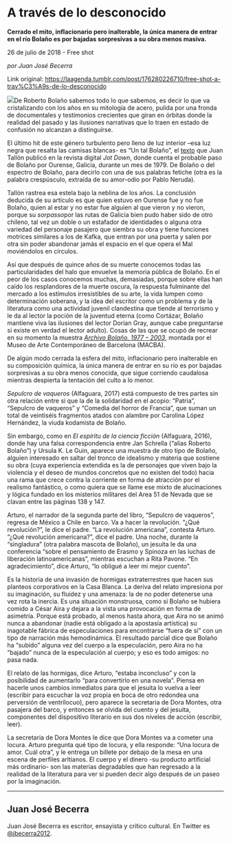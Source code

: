 # A través de lo desconocido

**Cerrado el mito, inflacionario pero
inalterable, la única manera de entrar
en el río Bolaño es por bajadas sorpresivas a su obra menos masiva.**

26 de julio de 2018 - Free shot

_por Juan José Becerra_

Link original: https://laagenda.tumblr.com/post/176280226710/free-shot-a-trav%C3%A9s-de-lo-desconocido

![](https://64.media.tumblr.com/105e6a68338688dcd1958705971ac424/tumblr_inline_pchczfLkur1t6q87u_500.jpg)De
Roberto Bolaño sabemos todo lo que sabemos, es decir lo que va
cristalizando con los años en su mitología de acero, pulida por una
fronda de documentales y testimonios crecientes que giran en órbitas
donde la realidad del pasado y las ilusiones narrativas que lo traen
en estado de confusión no alcanzan a distinguirse. 


El
último hit de este género turbulento pero lleno de luz interior
–esa luz negra que resalta las camisas blancas- es “Un tal
Bolaño”, el [texto](https://www.jotdown.es/2018/07/un-tal-bolano/)
que Juan Tallón publicó en la revista digital *Jot
Down*, donde cuenta el
probable paso de Bolaño por Ourense, Galicia, durante un mes de
1979. De Bolaño o del espectro de Bolaño, para decirlo con una de
sus palabras fetiche (otra es la palabra crespúsculo, extraída de
su amor-odio por Pablo Neruda). 


Tallón
rastrea esa estela bajo la neblina de los años. La conclusión
deducida de su artículo es que quien estuvo en Ourense fue y no fue
Bolaño, quien al estar y no estar fue alguien al que vieron y no
vieron, porque su *sorpasso*por las rutas de
Galicia bien pudo haber sido de otro chileno, tal vez un doble o un
estafador de identidades o alguna otra variedad del personaje
pasajero que siembra su obra y tiene funciones motrices similares a
los de Kafka, que entran por una puerta y salen por otra sin poder
abandonar jamás el espacio en el que opera el Mal moviéndolos en
círculos.  


Así
que después de quince años de su muerte conocemos todas las
particularidades del halo que envuelve la memoria pública de Bolaño.
En el peor de los casos conocemos muchas, demasiadas, porque sobre
ellas han caído los resplandores de la muerte oscura, la respuesta
fulminante del mercado a los estímulos irresistibles de su arte, la
vida lumpen como determinación soberana, y la idea del escritor como
un problema y de la literatura como una actividad juvenil clandestina
que tiende al terrorismo y le da al lector la poción de la juventud
eterna (como Cortázar, Bolaño mantiene viva las ilusiones del
lector Dorian Gray, aunque cabe preguntarse si existe en verdad el
lector adulto). Cosas de las que se ocupó de recrear en su momento
la muestra [*Archivo
Bolaño. 1977 – 2003*](http://www.cccb.org/es/exposiciones/ficha/archivo-bolano-1977-2003/41449),
montada por el Museo de Arte Contemporáneo de Barcelona (MACBA).

De
algún modo cerrada la esfera del mito, inflacionario pero
inalterable en su composición química, la única manera de entrar
en su río es por bajadas sorpresivas a su obra menos conocida, que
sigue corriendo caudalosa mientras despierta la tentación del culto
a lo menor. 


*Sepulcro
de vaqueros* (Alfaguara,
2017) está compuesto de tres  partes sin otra relación entre sí
que la de la solidaridad en el acopio: “Patria”, “Sepulcro de
vaqueros” y “Comedia del horror de Francia”, que suman un total
de veintiséis fragmentos atados con alambre por Carolina López
Hernández, la viuda kodamista de Bolaño. 


Sin
embargo, como en *El
espíritu de la ciencia ficción* (Alfaguara,
2016), donde hay una falsa correspondencia entre Jan Schrella (“alias
Roberto Bolaño”) y Ursula K. Le Guin, aparece una muestra de otro
tipo de Bolaño, alguien interesado en saltar del tronco de idealismo
y materia que sostiene su obra (cuya experiencia extendida es la de
personajes que viven bajo la violencia y el deseo de mundos concretos
que no existen del todo) hacia una rama que crece contra la corriente
en forma de atracción por el realismo fantástico, o como quiera que
se llame ese mixto de alucinaciones y lógica fundado en los
misterios militares del  Area 51 de Nevada que se clavan entre las
páginas 138 y 147.

Arturo,
el narrador de la segunda parte del libro, “Sepulcro de vaqueros”,
regresa de México a Chile en barco. Va a hacer la revolución. “¿Qué
revolución?”, le dice el padre. “La revolución americana”,
contesta Arturo. “¿Qué revolución americana?”, dice el padre.
Una noche, durante la “singladura” (otra palabra mascota de
Bolaño), un jesuita le da una conferencia “sobre el pensamiento de
Erasmo y Spinoza en las luchas de liberación latinoamericanas”,
mientras escuchan a Rita Pavone. “En agradecimiento”, dice
Arturo, “lo obligué a leer mi mejor cuento”.

Es
la historia de una invasión de hormigas extraterrestres que hacen
sus planteos corporativos en la Casa Blanca. La deriva del relato
impresiona por su imaginación, su fluidez y una amenaza: la de no
poder detenerse una vez rota la inercia. Es una situación
monstruosa, como si Bolaño se hubiera comido a César Aira y dejara
a la vista una provocación en forma de asimetría. Porque está
probado, al menos hasta ahora, que Aira no se animó nunca a
abandonar (nadie está obligado a la apostasía artística) su
inagotable fábrica de especulaciones para encontrarse “fuera de
sí” con un tipo de narración más hemodinámica. El resultado
parcial dice que Bolaño ha “subido” alguna vez del cuerpo a la
especulación, pero Aira no ha “bajado” nunca de la especulación
al cuerpo; y eso es todo amigos: no pasa nada. 


El
relato de las hormigas, dice Arturo, “estaba inconcluso” y con la
posibilidad de aumentarlo “para convertirlo en una novela”.
Piensa en hacerle unos cambios inmediatos para que el jesuita lo
vuelva a leer (escribir para escuchar la voz propia en boca de otro
redondea una perversión de ventrílocuo), pero aparece la secretaria
de Dora Montes, otra pasajera del barco, y entonces se olvida del
cuento y del jesuita, componentes del dispositivo literario en sus
dos niveles de acción (escribir, leer). 


La
secretaria de Dora Montes le dice que Dora Montes va a cometer una
locura. Arturo pregunta qué tipo de locura, y ella responde: “Una
locura de amor. Cuál otra”, y le entrega un billete por debajo de
la mesa en una escena de perfiles arltianos. El cuerpo y el dinero
-su producto artificial más ordinario- son las materias degradables
que han regresado a la realidad de la literatura para ver si pueden
decir algo después de un paseo por la imaginación.   




---

 Juan José Becerra
------------------

 Juan José Becerra es escritor, ensayista y crítico cultural. En Twitter es [@jbecerra2012](https://twitter.com/jbecerra2012). 

